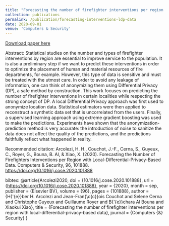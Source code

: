 ```yaml
---
title: "Forecasting the number of firefighter interventions per region with local-differential-privacy-based data"
collection: publications
permalink: /publication/forecasting-interventions-ldp-data
date: 2020-09-01
venue: 'Computers & Security'
---
```



[Download paper here](http://hharcolezi.github.io/files/2020_COSE_LDP_FIREMEN.pdf)

Abstract: Statistical studies on the number and types of firefighter interventions by region are essential to improve service to the population. It is also a preliminary step if we want to predict these interventions in order to optimize the placement of human and material resources of fire departments, for example. However, this type of data is sensitive and must be treated with the utmost care. In order to avoid any leakage of information, one can think of anonymizing them using Differential Privacy (DP), a safe method by construction. This work focuses on predicting the number of firefighter interventions in certain localities while respecting the strong concept of DP. A local Differential Privacy approach was first used to anonymize location data. Statistical estimators were then applied to reconstruct a synthetic data set that is uncorrelated from the users. Finally, a supervised learning approach using extreme gradient boosting was used to make the predictions. Experiments have shown that the anonymization-prediction method is very accurate: the introduction of noise to sanitize the data does not affect the quality of the predictions, and the predictions faithfully reflect what happened in reality.

Recommended citation: Arcolezi, H. H., Couchot, J.-F., Cerna, S., Guyeux, C., Royer, G., Bouna, B. Al, & Xiao, X. (2020). Forecasting the Number of Firefighters Interventions per Region with Local-Differential-Privacy-Based Data. Computers & Security, 96, 101888. https://doi.org/10.1016/j.cose.2020.101888

bibtex: @article{Arcolezi2020,
  doi = {10.1016/j.cose.2020.101888},
  url = {https://doi.org/10.1016/j.cose.2020.101888},
  year = {2020},
  month = sep,
  publisher = {Elsevier BV},
  volume = {96},
  pages = {101888},
  author = {H{\'{e}}ber H. Arcolezi and Jean-Fran{\c{c}}ois Couchot and Selene Cerna and Christophe Guyeux and Guillaume Royer and B{\'{e}}chara Al Bouna and Xiaokui Xiao},
  title = {Forecasting the number of firefighter interventions per region with local-differential-privacy-based data},
  journal = {Computers {\&} Security}
}
